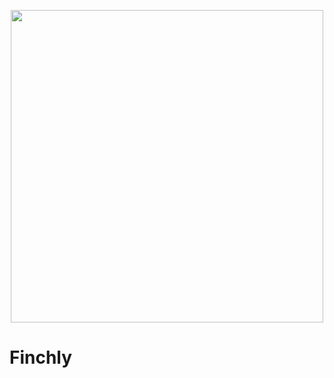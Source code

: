 <p align="center">
  <img src="https://raw.githubusercontent.com/xrctius/finchly/master/finchly-logo.png" width="500px" />
</p>

# Finchly
